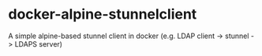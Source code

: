 # docker-alpine-stunnelclient
A simple alpine-based stunnel client in docker (e.g. LDAP client -> stunnel -> LDAPS server)
